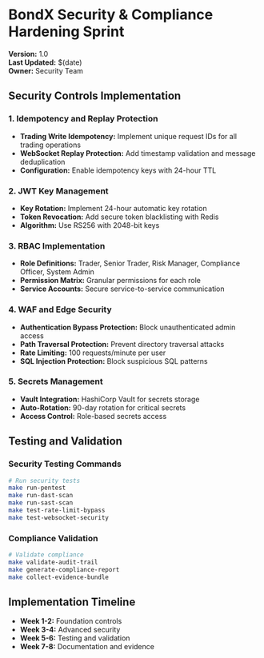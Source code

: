 # BondX Security & Compliance Hardening Sprint

**Version:** 1.0  
**Last Updated:** $(date)  
**Owner:** Security Team  

## Security Controls Implementation

### 1. Idempotency and Replay Protection
- **Trading Write Idempotency:** Implement unique request IDs for all trading operations
- **WebSocket Replay Protection:** Add timestamp validation and message deduplication
- **Configuration:** Enable idempotency keys with 24-hour TTL

### 2. JWT Key Management
- **Key Rotation:** Implement 24-hour automatic key rotation
- **Token Revocation:** Add secure token blacklisting with Redis
- **Algorithm:** Use RS256 with 2048-bit keys

### 3. RBAC Implementation
- **Role Definitions:** Trader, Senior Trader, Risk Manager, Compliance Officer, System Admin
- **Permission Matrix:** Granular permissions for each role
- **Service Accounts:** Secure service-to-service communication

### 4. WAF and Edge Security
- **Authentication Bypass Protection:** Block unauthenticated admin access
- **Path Traversal Protection:** Prevent directory traversal attacks
- **Rate Limiting:** 100 requests/minute per user
- **SQL Injection Protection:** Block suspicious SQL patterns

### 5. Secrets Management
- **Vault Integration:** HashiCorp Vault for secrets storage
- **Auto-Rotation:** 90-day rotation for critical secrets
- **Access Control:** Role-based secrets access

## Testing and Validation

### Security Testing Commands
```bash
# Run security tests
make run-pentest
make run-dast-scan
make run-sast-scan
make test-rate-limit-bypass
make test-websocket-security
```

### Compliance Validation
```bash
# Validate compliance
make validate-audit-trail
make generate-compliance-report
make collect-evidence-bundle
```

## Implementation Timeline
- **Week 1-2:** Foundation controls
- **Week 3-4:** Advanced security
- **Week 5-6:** Testing and validation
- **Week 7-8:** Documentation and evidence
